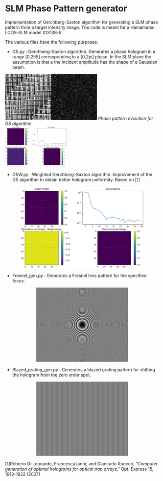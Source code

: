 # SLM Phase Pattern generator

Implementation of Gerchberg-Saxton algorithm for generating a SLM phase pattern from a target intensity image.
The code is meant for a Hamamatsu LCOS-SLM model X13138-5

The various files have the following purposes:
* GS.py : Gerchberg–Saxton algorithm. Generates a phase hologram in a range [0,255] corresponding to a [0,2pi] phase. In the SLM plane the assumption is that a the incident amplitude has the shape of a Gaussian beam.

<div class="row">
  <div class="column">
  <img width="300" height="150" src="https://github.com/mmazzanti/SLM_phase_pattern/blob/master/Presentation_files/SLM_evol_show.gif">
  <em>Phase pattern evolution for GS algorithm</em>
  </div>
  <div class="column">
  <img width="200" height="132" src="https://github.com/mmazzanti/SLM_phase_pattern/blob/master/Presentation_files/GS_results.png">
 </div>
</div>

* GSW.py : Weighted Gerchberg–Saxton algorithm. Improvement of the GS algorithm to obtain better hologram uniformity. Based on [1]

<p align="center">
  <img width="400" height="265" src="https://github.com/mmazzanti/SLM_phase_pattern/blob/master/Presentation_files/GSW_results.png">
</p>

* Fresnel_gen.py : Generates a Fresnel lens pattern for the specified focus.

<p align="center">
  <img width="300" height="242" src="https://github.com/mmazzanti/SLM_phase_pattern/blob/master/Presentation_files/Lens_show.png">
</p>

* Blazed_grating_gen.py : Generates a blazed grating pattern for shifting the hologram from the zero order spot.

<p align="center">
  <img width="300" height="242" src="https://github.com/mmazzanti/SLM_phase_pattern/blob/master/Presentation_files/Grating_show.png">
</p>


[1]Roberto Di Leonardo, Francesca Ianni, and Giancarlo Ruocco, *"Computer generation of optimal holograms for optical trap arrays,"* Opt. Express 15, 1913-1922 (2007)
